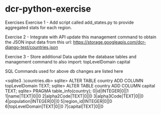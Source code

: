 # dcr-python-exercise

Exercises
Exercise 1 - Add script called add_states.py to provide aggregated stats for each region.

Exercise 2 - Integrate with API
update this management command to obtain the JSON input data from this url: https://storage.googleapis.com/dcr-django-test/countries.json

Exercise 3 - Store additional Data
update the database tables and management command to also import:
topLevelDomain
capital

SQL Commands used for above db changes are listed here

<sqlite3 .\countries.db>
sqlite> ALTER TABLE country ADD COLUMN topLevelDomain TEXT;
sqlite> ALTER TABLE country ADD COLUMN capital TEXT;
sqlite> PRAGMA table_info(country);
0|id|INTEGER|0||1
1|name|TEXT|0||0
2|alpha2Code|TEXT|0||0
3|alpha3Code|TEXT|0||0
4|population|INTEGER|0||0
5|region_id|INTEGER|0||0
6|topLevelDomain|TEXT|0||0
7|capital|TEXT|0||0
